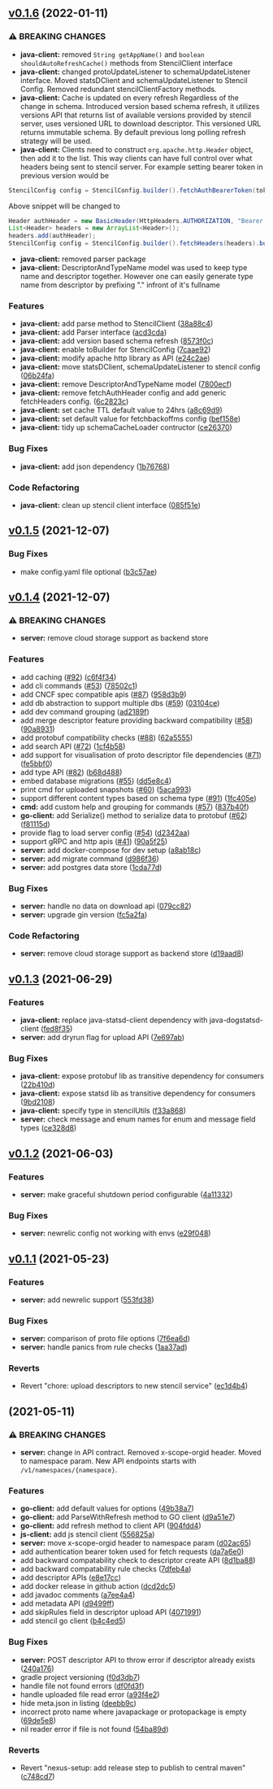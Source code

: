 ## [v0.1.6](https://github.com/odpf/stencil/compare/v0.1.5...v0.1.6) (2022-01-11)


### ⚠ BREAKING CHANGES

* **java-client:** removed `String getAppName()` and `boolean shouldAutoRefreshCache()`
methods from StencilClient interface
* **java-client:** changed protoUpdateListener to schemaUpdateListener interface.
Moved statsDClient and schemaUpdateListener to Stencil Config. Removed redundant stencilClientFactory methods.
* **java-client:** Cache is updated on every refresh Regardless of the change in schema.
Introduced version based schema refresh, it utilizes versions API that returns list of available versions provided by stencil server, uses versioned URL to download descriptor.
This versioned URL returns immutable schema.
By default previous long polling refresh strategy will be used.
* **java-client:** Clients need to construct `org.apache.http.Header` object, then add it to the list.
This way clients can have full control over what headers being sent to stencil server.
For example setting bearer token in previous version would be
```java
StencilConfig config = StencilConfig.builder().fetchAuthBearerToken(token).build();
```
Above snippet will be changed to
```java
Header authHeader = new BasicHeader(HttpHeaders.AUTHORIZATION, "Bearer " + token);
List<Header> headers = new ArrayList<Header>();
headers.add(authHeader);
StencilConfig config = StencilConfig.builder().fetchHeaders(headers).build();
```
* **java-client:** removed parser package
* **java-client:** DescriptorAndTypeName model was used to keep type name and descriptor together.
However one can easily generate type name from descriptor by prefixing "." infront of it's fullname

### Features

* **java-client:** add parse method to StencilClient ([38a88c4](https://github.com/odpf/stencil/commit/38a88c46979ba7f810afaceaada918e75d7130d7))
* **java-client:** add Parser interface ([acd3cda](https://github.com/odpf/stencil/commit/acd3cda172bd8c53421422a4141806193c73771f))
* **java-client:** add version based schema refresh ([8573f0c](https://github.com/odpf/stencil/commit/8573f0cf7fc12ed37cbb5de1dac2155039ddec9c))
* **java-client:** enable toBuilder for StencilConfig ([7caae92](https://github.com/odpf/stencil/commit/7caae92be29a436ec747db962732ee31cfd0c7c7))
* **java-client:** modify apache http library as API ([e24c2ae](https://github.com/odpf/stencil/commit/e24c2ae485497c4a0f3fadfbebdcccf92a78b23c))
* **java-client:** move statsDClient, schemaUpdateListener to stencil config ([06b24fa](https://github.com/odpf/stencil/commit/06b24fa378f90e9c8c120322a5e5fe59ae443c17))
* **java-client:** remove DescriptorAndTypeName model ([7800ecf](https://github.com/odpf/stencil/commit/7800ecf5364fb26e43dff562f8720a35ef8bcc05))
* **java-client:** remove fetchAuthHeader config and add generic fetchHeaders config. ([6c2823c](https://github.com/odpf/stencil/commit/6c2823c9968f4aae48bc0c60d7e560db39f026da))
* **java-client:** set cache TTL default value to 24hrs ([a8c69d9](https://github.com/odpf/stencil/commit/a8c69d91dad6373fc1df56b7971f3d0fa96a399f))
* **java-client:** set default value for fetchbackoffms config ([bef158e](https://github.com/odpf/stencil/commit/bef158ecc8ad3df0e83b76c614fac71835743942))
* **java-client:** tidy up schemaCacheLoader contructor ([ce26370](https://github.com/odpf/stencil/commit/ce26370caf0d66b9c705539d3a1c2d6827957c37))


### Bug Fixes

* **java-client:** add json dependency ([1b76768](https://github.com/odpf/stencil/commit/1b767682f4a4c573f0ff78f536fdd2d43537b277))


### Code Refactoring

* **java-client:** clean up stencil client interface ([085f51e](https://github.com/odpf/stencil/commit/085f51ecc9fd08806a881434365148657d6d9e35))

## [v0.1.5](https://github.com/odpf/stencil/compare/v0.1.4...v0.1.5) (2021-12-07)


### Bug Fixes

* make config.yaml file optional ([b3c57ae](https://github.com/odpf/stencil/commit/b3c57ae4227bee763a6a07dca545b94dbf31becc))

## [v0.1.4](https://github.com/odpf/stencil/compare/v0.1.3...v0.1.4) (2021-12-07)


### ⚠ BREAKING CHANGES

* **server:** remove cloud storage support as backend store

### Features

* add caching ([#92](https://github.com/odpf/stencil/issues/92)) ([c6f4f34](https://github.com/odpf/stencil/commit/c6f4f34b9db3ee689f49b6717da9ffc7b0d8310c))
* add cli commands ([#53](https://github.com/odpf/stencil/issues/53)) ([78502c1](https://github.com/odpf/stencil/commit/78502c1936b0295e5b7aee408dc09c438120dd73))
* add CNCF spec compatible apis ([#87](https://github.com/odpf/stencil/issues/87)) ([958d3b9](https://github.com/odpf/stencil/commit/958d3b911b6b6b6e6e6cf74a9ff69ba81f25f8db))
* add db abstraction to support multiple dbs ([#59](https://github.com/odpf/stencil/issues/59)) ([03104ce](https://github.com/odpf/stencil/commit/03104ce8e4c25cd251054784331fcd90e1ebdebe))
* add dev command grouping ([ad2189f](https://github.com/odpf/stencil/commit/ad2189fb1862d11d2c7f2d9a4d8bde81bf44ad05))
* add merge descriptor feature providing backward compatibility ([#58](https://github.com/odpf/stencil/issues/58)) ([90a8931](https://github.com/odpf/stencil/commit/90a8931a46adff3091ad92897b7d781f4dd3ae18))
* add protobuf compatibility checks ([#88](https://github.com/odpf/stencil/issues/88)) ([62a5555](https://github.com/odpf/stencil/commit/62a55556843f3780451ee6a0cc2c94fcc93af88f))
* add search API ([#72](https://github.com/odpf/stencil/issues/72)) ([1cf4b58](https://github.com/odpf/stencil/commit/1cf4b5891bcdca0e936eca988df948a58f436a2c))
* add support for visualisation of proto descriptor file dependencies ([#71](https://github.com/odpf/stencil/issues/71)) ([fe5bbf0](https://github.com/odpf/stencil/commit/fe5bbf0e365a33d4539de28316f90a9d9d09a528))
* add type API ([#82](https://github.com/odpf/stencil/issues/82)) ([b68d488](https://github.com/odpf/stencil/commit/b68d4886ecd86c7e7011eff53717ca6b8b88becf))
* embed database migrations ([#55](https://github.com/odpf/stencil/issues/55)) ([dd5e8c4](https://github.com/odpf/stencil/commit/dd5e8c409068d5d67fb060973d8ad5bac8c150f8))
* print cmd for uploaded snapshots ([#60](https://github.com/odpf/stencil/issues/60)) ([5aca993](https://github.com/odpf/stencil/commit/5aca99346d486ad4126a2c671060881227c69123))
* support different content types based on schema type ([#91](https://github.com/odpf/stencil/issues/91)) ([1fc405e](https://github.com/odpf/stencil/commit/1fc405e4edcdf61c7a03b4920fff3da4bcfd4cbb))
* **cmd:** add custom help and grouping for commands ([#57](https://github.com/odpf/stencil/issues/57)) ([837b40f](https://github.com/odpf/stencil/commit/837b40f7c75054b17ffc773a1b243ce0fde8aa37))
* **go-client:** add Serialize() method to serialize data to protobuf ([#62](https://github.com/odpf/stencil/issues/62)) ([f81115d](https://github.com/odpf/stencil/commit/f81115d4561a52c3e2a0a9db8206b1864be953f3))
* provide flag to load server config ([#54](https://github.com/odpf/stencil/issues/54)) ([d2342aa](https://github.com/odpf/stencil/commit/d2342aa5d5ce5a359daa380f3b6da49dabdd916a))
* support gRPC and http apis ([#41](https://github.com/odpf/stencil/issues/41)) ([90a5f25](https://github.com/odpf/stencil/commit/90a5f25d0ec01705f9725db2ff6226d598d3c71d))
* **server:** add docker-compose for dev setup ([a8ab18c](https://github.com/odpf/stencil/commit/a8ab18ccaf6112a43ea69c6ddb6e28cbd97edd3f))
* **server:** add migrate command ([d986f36](https://github.com/odpf/stencil/commit/d986f36858eed2f8de7282e0b85552a5f74da8b8))
* **server:** add postgres data store ([1cda77d](https://github.com/odpf/stencil/commit/1cda77da30cbd7c949d4728ff809aa5865f22b0c))


### Bug Fixes

* **server:** handle no data on download api ([079cc82](https://github.com/odpf/stencil/commit/079cc825444be95e21531f6c68ef3d362f308984))
* **server:** upgrade gin version ([fc5a2fa](https://github.com/odpf/stencil/commit/fc5a2fa795e2c07fdecf17597dc7c0f83114726a))


### Code Refactoring

* **server:** remove cloud storage support as backend store ([d19aad8](https://github.com/odpf/stencil/commit/d19aad884ce02a2b7cc1ea914d88b88e0144708c))

## [v0.1.3](https://github.com/odpf/stencil/compare/v0.1.2...v0.1.3) (2021-06-29)


### Features

* **java-client:** replace java-statsd-client dependency with java-dogstatsd-client ([fed8f35](https://github.com/odpf/stencil/commit/fed8f3512465417187dd01ed262a2929c87491a9))
* **server:** add dryrun flag for upload API ([7e697ab](https://github.com/odpf/stencil/commit/7e697abbc25a12e674f43ccf7fd2c5d286bea72d))


### Bug Fixes

* **java-client:** expose protobuf lib as transitive dependency for consumers ([22b410d](https://github.com/odpf/stencil/commit/22b410da54cc75c2527d42548f0595a96dffeb64))
* **java-client:** expose statsd lib as transitive dependency for consumers ([9bd2108](https://github.com/odpf/stencil/commit/9bd21082490a9a080f85e859850daef738a60026))
* **java-client:** specify type in stencilUtils ([f33a868](https://github.com/odpf/stencil/commit/f33a868d95f8f369cf402a342e7c5d480a25af86))
* **server:** check message and enum names for enum and message field types ([ce328d8](https://github.com/odpf/stencil/commit/ce328d829b76a83e2fc93679127030220a10cd33))

## [v0.1.2](https://github.com/odpf/stencil/compare/v0.1.1...v0.1.2) (2021-06-03)


### Features

* **server:** make graceful shutdown period configurable ([4a11332](https://github.com/odpf/stencil/commit/4a1133201ea865d6940e1e9007d5a8cabd70f241))


### Bug Fixes

* **server:** newrelic config not working with envs ([e29f048](https://github.com/odpf/stencil/commit/e29f0488aeb972f9511cc93a9eaeb580360fbd99))

## [v0.1.1](https://github.com/odpf/stencil/compare/v0.1.0...v0.1.1) (2021-05-23)


### Features

* **server:** add newrelic support ([553fd38](https://github.com/odpf/stencil/commit/553fd38da38477a3e4e460958c12e0e0dff1ff97))


### Bug Fixes

* **server:** comparison of proto file options ([7f6ea6d](https://github.com/odpf/stencil/commit/7f6ea6dde78f4bcfb4f1a8cdd536d261e83b8b25))
* **server:** handle panics from rule checks ([1aa37ad](https://github.com/odpf/stencil/commit/1aa37ade94f428c5ef1147155ae4cf8d0b2682e3))


### Reverts

* Revert "chore: upload descriptors to new stencil service" ([ec1d4b4](https://github.com/odpf/stencil/commit/ec1d4b42c04775b0cd9668e146027c997c64cdb3))

##  (2021-05-11)


### ⚠ BREAKING CHANGES

* **server:** change in API contract. Removed x-scope-orgid header. Moved to namespace param.
New API endpoints starts with `/v1/namespaces/{namespace}`.

### Features

* **go-client:** add default values for options ([49b38a7](https://github.com/odpf/stencil/commit/49b38a777fa1c80c4350b970c7ed3b9b62f13aab))
* **go-client:** add ParseWithRefresh method to GO client ([d9a51e7](https://github.com/odpf/stencil/commit/d9a51e767b1b0f039fe6e78a28bc6b920f15e32a))
* **go-client:** add refresh method to client API ([904fdd4](https://github.com/odpf/stencil/commit/904fdd439680709892860ee858ff464a74e87439))
* **js-client:** add js stencil client ([556825a](https://github.com/odpf/stencil/commit/556825a379e908178a8a34ea91b5652273c0efc0))
* **server:** move x-scope-orgid header to namespace param ([d02ac65](https://github.com/odpf/stencil/commit/d02ac655e15fd928ae675603caa825c1bfb0c305))
* add authentication bearer token used for fetch requests ([da7a6e0](https://github.com/odpf/stencil/commit/da7a6e05297412a650bd4ef749ab615ca140524a))
* add backward compatability check to descriptor create API ([8d1ba88](https://github.com/odpf/stencil/commit/8d1ba886d847f3f7450d7e97ec6c1d645be5dfe6))
* add backward compatability rule checks ([7dfeb4a](https://github.com/odpf/stencil/commit/7dfeb4a6bbea1670007028e87998200087600eae))
* add descriptor APIs ([e8e17cc](https://github.com/odpf/stencil/commit/e8e17ccc8f8087c8c80099e2f01f9baccebcc152))
* add docker release in github action ([dcd2dc5](https://github.com/odpf/stencil/commit/dcd2dc54a1b151af8a12ad3caed4e6137ea1a85c))
* add javadoc comments ([a7ee4a4](https://github.com/odpf/stencil/commit/a7ee4a42ee516208665d8259b0286fa8689c161a))
* add metadata API ([d9499ff](https://github.com/odpf/stencil/commit/d9499ffe5d52f0c15d972e6fe2984f77161bfd0e))
* add skipRules field in descriptor upload API ([4071991](https://github.com/odpf/stencil/commit/4071991b491dcd62a7f3d5e9f12cefe4a9a39e65))
* add stencil go client ([b4c4ed5](https://github.com/odpf/stencil/commit/b4c4ed527816f3b29976e5306f9170c10ea2d525))


### Bug Fixes

* **server:** POST descriptor API to throw error if descriptor already exists ([240a176](https://github.com/odpf/stencil/commit/240a17662f138439c2233aa1d3e9f7fddb701f4f))
* gradle project versioning ([f0d3db7](https://github.com/odpf/stencil/commit/f0d3db72f2cf288e1be2cefe4dc76b1025e066b8))
* handle file not found errors ([df0fd3f](https://github.com/odpf/stencil/commit/df0fd3f5a5094fe5bb44762575254ea3f1e08e74))
* handle uploaded file read error ([a93f4e2](https://github.com/odpf/stencil/commit/a93f4e252cea6c6adb53ec19244bb9c94512d39b))
* hide meta.json in listing ([deebb9c](https://github.com/odpf/stencil/commit/deebb9c67846ec2dc38a037314e8a5e38f472b86))
* incorrect proto name where javapackage or protopackage is empty ([69de5e8](https://github.com/odpf/stencil/commit/69de5e88abeb978cba534050e6ac1153ffd7d8be))
* nil reader error if file is not found ([54ba89d](https://github.com/odpf/stencil/commit/54ba89dc0f5a7b7f2d8918d4dd3ed579e3f5cdd4))


### Reverts

* Revert "nexus-setup: add release step to publish to central maven" ([c748cd7](https://github.com/odpf/stencil/commit/c748cd7e4bea9ab1ef5115af333c2fb430ac5eaa))

